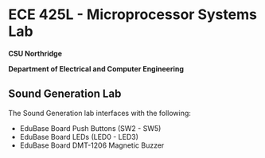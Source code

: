 # ECE 425L - Microprocessor Systems Lab
**CSU Northridge**

**Department of Electrical and Computer Engineering**

## Sound Generation Lab
The Sound Generation lab interfaces with the following:
- EduBase Board Push Buttons (SW2 - SW5)
- EduBase Board LEDs (LED0 - LED3)
- EduBase Board DMT-1206 Magnetic Buzzer
